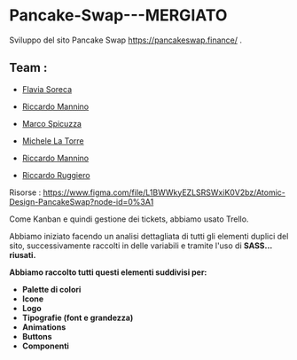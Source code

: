 # Pancake-Swap---MERGIATO

Sviluppo del sito Pancake Swap https://pancakeswap.finance/ .

## Team :

 - [Flavia Soreca](https://github.com/FlaviaSo)
 
 - [Riccardo Mannino](https://github.com/Tonyrgg)
 
 - [Marco Spicuzza](https://github.com/MarcoSpicuzza)
 
 - [Michele La Torre](https://github.com/samplesamplemic)
 
 - [Riccardo Mannino](https://github.com/RiccardoMannino)
 
 - [Riccardo Ruggiero](https://github.com/Riccardo1091)

 
 Risorse : https://www.figma.com/file/L1BWWkyEZLSRSWxiK0V2bz/Atomic-Design-PancakeSwap?node-id=0%3A1
 
 Come Kanban e quindi gestione dei tickets, abbiamo usato Trello.
 
 Abbiamo iniziato facendo un analisi dettagliata di tutti gli elementi duplici del sito, successivamente raccolti in delle variabili e tramite l'uso di <strong>SASS<strong>... riusati.
 
 Abbiamo raccolto tutti questi elementi suddivisi per:
 * Palette di colori
 * Icone
 * Logo
 * Tipografie (font e grandezza)
 * Animations
 * Buttons
 * Componenti
